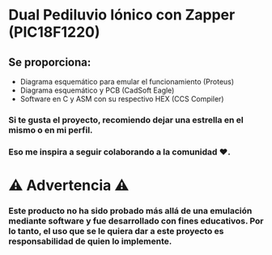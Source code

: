 # Dual Pediluvio Iónico con Zapper (PIC18F1220)

## Se proporciona:
* Diagrama esquemático para emular el funcionamiento (Proteus)
* Diagrama esquemático y PCB (CadSoft Eagle)
* Software en C y ASM con su respectivo HEX (CCS Compiler)


### Si te gusta el proyecto, recomiendo dejar una estrella en el mismo o en mi perfil.
### Eso me inspira a seguir colaborando a la comunidad ❤.


# ⚠ Advertencia ⚠ 
### Este producto no ha sido probado más allá de una emulación mediante software y fue desarrollado con fines educativos. Por lo tanto, el uso que se le quiera dar a este proyecto es responsabilidad de quien lo implemente.
